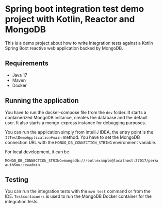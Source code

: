 # Spring boot integration test demo project with Kotlin, Reactor and MongoDB

This is a demo project about how to write integration tests against a Kotlin Spring Boot reactive web application backed by MongoDB.

## Requirements
 - Java 17
 - Maven
 - Docker

## Running the application
You have to run the docker-compose file from the `dev` folder. 
It starts a containerized MongoDB instance, creates the database and the default user.
It also starts a mongo-express instance for debugging purposes.

You can run the application simply from IntelliJ IDEA, the entry point is the `ItTestDemoApplication#main` method.
You have to set the MongoDB connection URL with the `MONGO_DB_CONNECTION_STRING` environment variable.

For local development, it can be
```properties
MONGO_DB_CONNECTION_STRING=mongodb://root:example@localhost:27017/personDB?authSource=admin
```

## Testing
You can run the integration tests with the `mvn test` command or from the IDE.
`Testcontainers` is used to run the MongoDB Docker container for the integration tests.